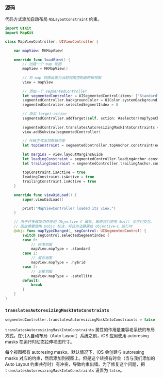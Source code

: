 ### 源码

代码方式添加自动布局 `NSLayoutConstraint` 约束。

```swift
import UIKit
import MapKit

class MapViewController: UIViewController {
    
    var mapView: MKMapView!
    
    override func loadView() {
        // 创建一个 map 视图
        mapView = MKMapView()
        
        // 将 map 视图设置为当前视图控制器的根视图
        view = mapView
        
        // 添加一个 segmentedController
        let segmentedController = UISegmentedControl(items: ["Standard", "Hybrid", "Satellite"])
        segmentedController.backgroundColor = UIColor.systemBackground
        segmentedController.selectedSegmentIndex = 0
        
        // 添加 target-action
        segmentedController.addTarget(self, action: #selector(mapTypeChanged(_:)), for: .valueChanged)
        
        segmentedController.translatesAutoresizingMaskIntoConstraints = false
        view.addSubview(segmentedController)
        
        // 代码方式添加布局约束
        let topConstraint = segmentedController.topAnchor.constraint(equalTo: view.safeAreaLayoutGuide.topAnchor, constant: 8)
        
        let margins = view.layoutMarginsGuide
        let leadingConstraint = segmentedController.leadingAnchor.constraint(equalTo: margins.leadingAnchor)
        let trailingConstraint = segmentedController.trailingAnchor.constraint(equalTo: margins.trailingAnchor)
        
        topConstraint.isActive = true
        leadingConstraint.isActive = true
        trailingConstraint.isActive = true
    }
    
    override func viewDidLoad() {
        super.viewDidLoad()

        print("MapViewController loaded its view.")
    }
    
    // 由于许多框架仍然使用 Objective-C 编写，即使我们使用 Swift 与它们交互。
    // 因此需要使用 @objc 标注，将该方法暴露给 Objective-C 运行时
    @objc func mapTypeChanged(_ segControl: UISegmentedControl) {
        switch segControl.selectedSegmentIndex {
        case 0:
            // 标准地图
            mapView.mapType = .standard
        case 1:
            // 混合地图
            mapView.mapType = .hybrid
        case 2:
            // 卫星地图
            mapView.mapType = .satellite
        default:
            break
        }
    }
}
```

### `translatesAutoresizingMaskIntoConstraints`

```swift
segmentedController.translatesAutoresizingMaskIntoConstraints = false
```

`translatesAutoresizingMaskIntoConstraints` 属性的作用是兼容老系统的布局方式。在引入自动布局（Auto Layout）系统之前，iOS 应用使用 autoresing masks 在运行时动态拉伸视图尺寸。

每个视图都有 autoresing masks。默认情况下，iOS 会创建与 autoresing masks 对应的约束，然后添加到视图上。但是这个转换有时会（当与我们添加的 Auto Layout 约束共存时）有冲突，导致约束出错。为了修复这个问题，把 `translatesAutoresizingMaskIntoConstraints` 设置为 `false`。
